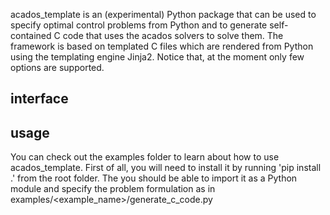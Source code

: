 acados_template is an (experimental) Python package that can be used to specify optimal control problems from Python and to generate self-contained C code that uses the acados solvers to solve them. The framework is based on templated C files which are rendered from Python using the templating engine Jinja2. Notice that, at the moment only few options are supported. 

## interface

## usage
You can check out the examples folder to learn about  how to use acados_template. First of all, you will need to install it by running 'pip install .' from the root folder. The you should be able to import it as a Python module and specify the problem formulation as in examples/<example_name>/generate_c_code.py
